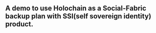## A demo to use Holochain as a Social-Fabric backup plan with SSI(self sovereign identity) product.
